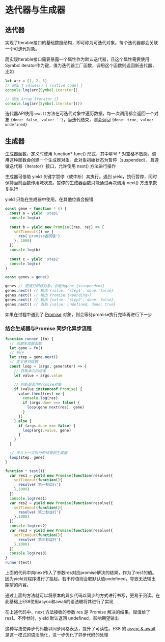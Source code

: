 # 迭代器与生成器

## 迭代器

实现了Iterable接口的基础数据结构，即可称为可迭代对象。每个迭代器都会关联一个可迭代对象。

而实现Iterable接口需要暴露一个属性作为默认迭代器，且这个属性需要使用Symbol.iterator作为键，值为迭代器工厂函数，调用这个函数则返回新迭代器，比如


```js
let arr = [1, 2, 3]
// 输出 ƒ values() { [native code] }
console.log(arr[Symbol.iterator])

// 输出 Array Iterator {}
console.log(arr[Symbol.iterator]())
```

迭代器API使用`next()`方法在可迭代对象中遍历数据，每一次调用都会返回一个对象 `{done: false, value: ''}`，当迭代结束，则会返回 `{done: true, value: undefined}`


## 生成器

生成器函数，定义时使用 function* func() 形式，其中星号 * 对空格不敏感。调用这种函数会创建一个生成器对象。此对象初始状态为暂停（suspended），且遵循迭代器（Iterator）接口，允许使用 next() 方法进行操作

生成器可借助 yield 关键字暂停（或中断）其执行。遇到 yield，执行暂停，同时保持当前函数作用域状态。暂停的生成器函数只能通过再次调用 next() 方法来恢复执行

yield 只能在生成器中使用，在其他位置会报错

```js
const gene = function * () {
  const a = yield 'step1'
  console.log(a)
  
  const b = yield new Promise((res, rej) => {
    setTimeout(() => {
      res('promise返回值')
    }, 1000)
  })
  console.log(b)
  
  const c = yield 'step2'
  console.log(c)
}

const genes = gene()

genes // 直接打印该对象，会输出gene {<suspended>}
genes.next() // 输出 {value: 'step1', done: false}
genes.next() // 输出 Promise {<pending>}
genes.next() // 输出 {value: 'step2', done: false}
genes.next() // 直到 {value: undefined, done: true}
```


如果在过程中遇到了 [Promise](/core/base/promise) 对象，则会等待promise执行完毕再进行下一步



### 结合生成器与Promise 同步化异步流程

```js
function runner (fn) {
  // 创建生成器函数
  let gene = fn()
  // 执行
  let step = gene.next()
  // 定义递归函数
  const loop = (args, generator) => {
    // 获取本次的结果
    let value = args.value

    // 判断是否为Promise对象
    if (value instanceof Promise) {
      value.then((res) => {
        console.log(res)
        if (args.done === false) {
          loop(gene.next(res), gene)
        }
      })
    } else {
      if (args.done === false) {
        loop(args.value, gene)
      }
    }
  }

  // 传入上一次执行的结果和生成器
  loop(step, gene)
}

function * test(){
  var res1 = yield new Promise(function(resolve){
    setTimeout(function(){
      resolve('第一秒运行')
    },1000)
  })
  console.log(res1)
  var res2 = yield new Promise(function(resolve){
    setTimeout(function(){
      resolve('第二秒运行')
    },1000)
  })
  console.log(res2)
  var res3 = yield new Promise(function(resolve){
    setTimeout(function(){
      resolve('第三秒运行')
    },1000)
  })
  console.log(res3)
}
runner(test)
```

上面的代码中向next传入了参数res对应promise解决的结果，作为了res1的值。因为yield对程序进行了挂起，若不传值则会取默认值undefined，导致无法输出期望的内容。

通过上面的方法就可以将原本的异步代码以同步的方式进行书写，更易于阅读。在此基础上ES8使用async和awati的语法糖将其进行了实现


在上述代码中，next 方法接收的参数 res 是 Promise 解决的结果，赋值给了 res1。不传参时，yield 默认返回 undefined，影响期望输出

这种写法使异步代码能以同步风格表达，提升了可读性。ES8 的 [async & await](/core/base/async) 是这一模式的语法简化，进一步优化了异步代码的处理